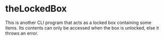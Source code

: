 # theLockedBox
This is another CLI program that acts as a locked box containing some items. Its contents can only be accessed when the box is unlocked, else it throws an error.
